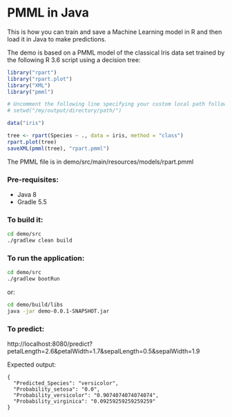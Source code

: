 # PMML in Java

This is how you can train and save a Machine Learning model in R and then load it in Java to make predictions.

The demo is based on a PMML model of the classical Iris data set trained by the following R 3.6 script
using a decision tree:

```R
library("rpart")
library("rpart.plot")
library("XML")
library("pmml")

# Uncomment the following line specifying your custom local path following the conventions of your OS:
# setwd("/my/output/directory/path/")

data("iris")

tree <- rpart(Species ~ ., data = iris, method = "class")
rpart.plot(tree)
saveXML(pmml(tree), "rpart.pmml")
```

The PMML file is in demo/src/main/resources/models/rpart.pmml

### Pre-requisites:
- Java 8
- Gradle 5.5

### To build it:
```bash
cd demo/src
./gradlew clean build
```

### To run the application:
```bash
cd demo/src
./gradlew bootRun
```

or:

```bash
cd demo/build/libs
java -jar demo-0.0.1-SNAPSHOT.jar
```

### To predict:

http://localhost:8080/predict?petalLength=2.6&petalWidth=1.7&sepalLength=0.5&sepalWidth=1.9

Expected output:

```
{
  "Predicted_Species": "versicolor",
  "Probability_setosa": "0.0",
  "Probability_versicolor": "0.9074074074074074",
  "Probability_virginica": "0.09259259259259259"
}
```
